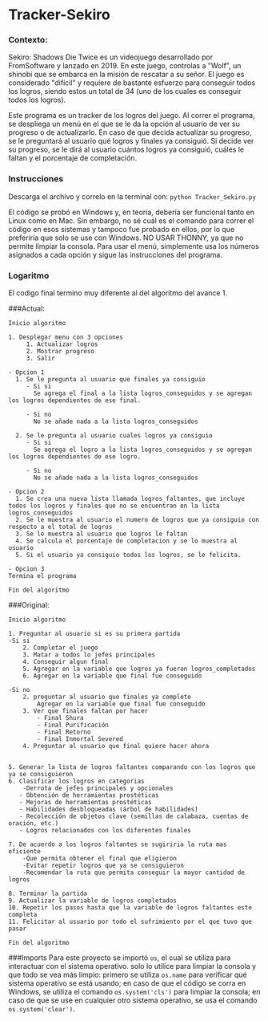 # Tracker-Sekiro
### Contexto:
Sekiro: Shadows Die Twice es un videojuego desarrollado por FromSoftware y lanzado en 2019. En este juego, controlas a "Wolf", un shinobi que se embarca en la misión de rescatar a su señor. El juego es considerado "difícil" y requiere de bastante esfuerzo para conseguir todos los logros, siendo estos un total de 34 (uno de los cuales es conseguir todos los logros).

Este programa es un tracker de los logros del juego. Al correr el programa, se despliega un menú en el que se le da la opción al usuario de ver su progreso o de actualizarlo. En caso de que decida actualizar su progreso, se le preguntará al usuario qué logros y finales ya consiguió. Si decide ver su progreso, se le dirá al usuario cuántos logros ya consiguió, cuáles le faltan y el porcentaje de completación.

### Instrucciones
Descarga el archivo y correlo en la terminal con:
  `python Tracker_Sekiro.py`

El código se probó en Windows y, en teoría, debería ser funcional tanto en Linux como en Mac. Sin embargo, no sé cuál es el comando para correr el código en esos sistemas y tampoco fue probado en ellos, por lo que preferiría que solo se use con Windows.
NO USAR THONNY, ya que no permite limpiar la consola.
Para usar el menú, simplemente usa los números asignados a cada opción y sigue las instrucciones del programa.

### Logaritmo
El codigo final termino muy diferente al del algoritmo del avance 1.

###Actual:

```
Inicio algoritmo

1. Desplegar menu con 3 opciones
     1. Actualizar logros
     2. Mostrar progreso
     3. Salir
  
- Opcion 1
  1. Se le pregunta al usuario que finales ya consiguio
     - Si si
       Se agrega el final a la lista logros_conseguidos y se agregan los logros dependientes de ese final.
       
     - Si no
       No se añade nada a la lista logros_conseguidos
       
  2. Se le pregunta al usuario cuales logros ya consiguio
     - Si si
       Se agrega el logro a la lista logros_conseguidos y se agregan los logros dependientes de ese logro.
       
     - Si no
       No se añade nada a la lista logros_conseguidos
       
- Opcion 2
  1. Se crea una nueva lista llamada logros_faltantes, que incluye todos los logros y finales que no se encuentran en la lista logros_conseguidos
  2. Se le muestra al usuario el numero de logros que ya consiguio con respecto a el total de logros
  3. Se le muestra al usuario que logros le faltan
  4. Se calcula el porcentaje de completacion y se lo muestra al usuario
  5. Si el usuario ya consiguio todos los logros, se le felicita.
     
- Opcion 3
Termina el programa

Fin del algoritmo
```

###Original: 

```
Inicio algoritmo

1. Preguntar al usuario si es su primera partida
-Si si
    2. Completar el juego
    3. Matar a todos lo jefes principales
    4. Conseguir algun final
    5. Agregar en la variable que logros ya fueron logros_completados
    6. Agregar en la variable que final fue conseguido

-Si no
    2. preguntar al usuario que finales ya completo
        Agregar en la variable que final fue conseguido
    3. Ver que finales faltan por hacer
        - Final Shura
        - Final Purificación
        - Final Retorno
        - Final Inmortal Severed
    4. Preguntar al usuario que final quiere hacer ahora


5. Generar la lista de logros faltantes comparando con los logros que ya se consiguieron
6. Clasificar los logros en categorias
    -Derrota de jefes principales y opcionales
   - Obtención de herramientas prostéticas
   - Mejoras de herramientas prostéticas
   - Habilidades desbloqueadas (árbol de habilidades)
   - Recolección de objetos clave (semillas de calabaza, cuentas de oración, etc.)
   - Logros relacionados con los diferentes finales

7. De acuerdo a los logros faltantes se sugiriria la ruta mas eficiente
    -Que permita obtener el final que eligieron
    -Evitar repetir logros que ya se consiguieron
    -Recomendar la ruta que permita conseguir la mayor cantidad de logros

8. Terminar la partida
9. Actualizar la variable de logros completados
10. Repetir los pasos hasta que la variable de logros faltantes este completa
11. Felicitar al usuario por todo el sufrimiento por el que tuvo que pasar

Fin del algoritmo
```

###Imports
Para este proyecto se importó `os`, el cual se utiliza para interactuar con el sistema operativo. 
solo lo utilice para limpiar la consola y que todo se vea más limpio: primero se utiliza `os.name` para verificar qué sistema operativo se está usando; en caso de que el código se corra en Windows, se utiliza el comando `os.system('cls')` para limpiar la consola; en caso de que se use en cualquier otro sistema operativo, se usa el comando `os.system('clear')`.
